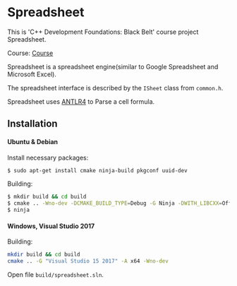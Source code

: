 # Spreadsheet

This is 'C++ Development Foundations: Black Belt' course project Spreadsheet.

Course: [Course](https://www.coursera.org/learn/c-plus-plus-black)

Spreadsheet is a spreadsheet engine(similar to Google Spreadsheet and Microsoft Excel).

The spreadsheet interface is described by the ```ISheet``` class from  `common.h`.

Spreadsheet uses [ANTLR4](https://www.antlr.org/) to Parse a cell formula.

## Installation

#### Ubuntu & Debian

Install necessary packages:

``` sh
$ sudo apt-get install cmake ninja-build pkgconf uuid-dev
```

Building:

``` sh
$ mkdir build && cd build
$ cmake .. -Wno-dev -DCMAKE_BUILD_TYPE=Debug -G Ninja -DWITH_LIBCXX=Off
$ ninja
```

#### Windows, Visual Studio 2017 
Building:

``` sh
mkdir build && cd build
cmake .. -G "Visual Studio 15 2017" -A x64 -Wno-dev 
```
Open file `build/spreadsheet.sln`.

